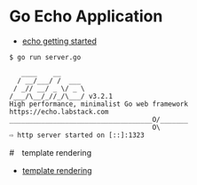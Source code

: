 # Go Echo Application
- [echo getting started](https://github.com/labstack/echo)
```
$ go run server.go

   ____    __
  / __/___/ /  ___
 / _// __/ _ \/ _ \
/___/\__/_//_/\___/ v3.2.1
High performance, minimalist Go web framework
https://echo.labstack.com
____________________________________O/_______
                                    O\
⇨ http server started on [::]:1323
```


#　template rendering
- [template rendering](https://echo.labstack.com/guide/templates)
